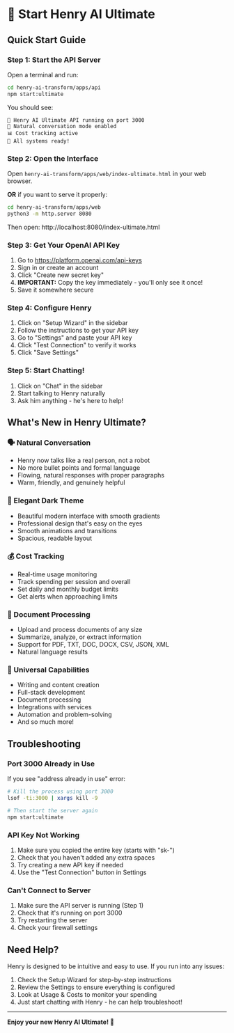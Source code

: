 # 🚀 Start Henry AI Ultimate

## Quick Start Guide

### Step 1: Start the API Server

Open a terminal and run:

```bash
cd henry-ai-transform/apps/api
npm start:ultimate
```

You should see:
```
🚀 Henry AI Ultimate API running on port 3000
💬 Natural conversation mode enabled
📊 Cost tracking active
🔧 All systems ready!
```

### Step 2: Open the Interface

Open `henry-ai-transform/apps/web/index-ultimate.html` in your web browser.

**OR** if you want to serve it properly:

```bash
cd henry-ai-transform/apps/web
python3 -m http.server 8080
```

Then open: http://localhost:8080/index-ultimate.html

### Step 3: Get Your OpenAI API Key

1. Go to https://platform.openai.com/api-keys
2. Sign in or create an account
3. Click "Create new secret key"
4. **IMPORTANT:** Copy the key immediately - you'll only see it once!
5. Save it somewhere secure

### Step 4: Configure Henry

1. Click on "Setup Wizard" in the sidebar
2. Follow the instructions to get your API key
3. Go to "Settings" and paste your API key
4. Click "Test Connection" to verify it works
5. Click "Save Settings"

### Step 5: Start Chatting!

1. Click on "Chat" in the sidebar
2. Start talking to Henry naturally
3. Ask him anything - he's here to help!

## What's New in Henry Ultimate?

### 🗣️ Natural Conversation
- Henry now talks like a real person, not a robot
- No more bullet points and formal language
- Flowing, natural responses with proper paragraphs
- Warm, friendly, and genuinely helpful

### 🎨 Elegant Dark Theme
- Beautiful modern interface with smooth gradients
- Professional design that's easy on the eyes
- Smooth animations and transitions
- Spacious, readable layout

### 💰 Cost Tracking
- Real-time usage monitoring
- Track spending per session and overall
- Set daily and monthly budget limits
- Get alerts when approaching limits

### 📄 Document Processing
- Upload and process documents of any size
- Summarize, analyze, or extract information
- Support for PDF, TXT, DOC, DOCX, CSV, JSON, XML
- Natural language results

### 🔧 Universal Capabilities
- Writing and content creation
- Full-stack development
- Document processing
- Integrations with services
- Automation and problem-solving
- And so much more!

## Troubleshooting

### Port 3000 Already in Use

If you see "address already in use" error:

```bash
# Kill the process using port 3000
lsof -ti:3000 | xargs kill -9

# Then start the server again
npm start:ultimate
```

### API Key Not Working

1. Make sure you copied the entire key (starts with "sk-")
2. Check that you haven't added any extra spaces
3. Try creating a new API key if needed
4. Use the "Test Connection" button in Settings

### Can't Connect to Server

1. Make sure the API server is running (Step 1)
2. Check that it's running on port 3000
3. Try restarting the server
4. Check your firewall settings

## Need Help?

Henry is designed to be intuitive and easy to use. If you run into any issues:

1. Check the Setup Wizard for step-by-step instructions
2. Review the Settings to ensure everything is configured
3. Look at Usage & Costs to monitor your spending
4. Just start chatting with Henry - he can help troubleshoot!

---

**Enjoy your new Henry AI Ultimate! 🎉**